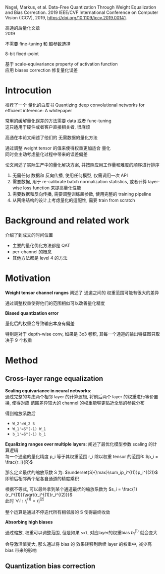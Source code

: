 
Nagel, Markus, et al. 
Data-Free Quantization Through Weight Equalization and Bias Correction.
2019 IEEE/CVF International Conference on Computer Vision (ICCV), 2019, https://doi.org/10.1109/iccv.2019.00141.  


高通的后量化文章  
2019  

不需要 fine-tuning 和 超参数选择  

8-bit fixed-point 

基于 scale-equivariance property of activation function  
应用 biases correction 修复量化误差  

# Introcution

推荐了一个 量化的白皮书  Quantizing deep convolutional networks for efficient inference: A whitepaper

常用的缓解量化误差的方法需要 data 或者 fune-tuning  
这只适用于硬件或者客户直接相关者, 很麻烦  

高通在本论文阐述了他们的 无需数据的量化方法  

通过调整 weight tensor 的值来使得权重更加适合 量化  
同时会主动考虑量化过程中带来的误差偏差  


论文阐述了实际生产中的量化解决方案, 并按照应用工作量和难度的顺序进行排序  
1. 无需任何 数据和 反向传播, 使用任何模型, 仅需调用一次 API
2. 需要数据, 用于 re-calibrate batch normalization statistics, 或者计算 layer-wise loss function 来提高量化性能
3. 需要数据和反向传播, 需要调整训练超参数, 使用完整的 training pipeline
4. 从网络结构的设计上考虑量化的适配性, 需要 train from scratch


# Background and related work


介绍了到成文的时间位置  
* 主要的量化优化方法都是 QAT
* per-channel 的概念
* 其他方法都是 level 4 的方法


# Motivation


**Weight tensor channel ranges**
阐述了 通道之间的 权重范围可能有很大的差异  

通过调整权重使得他们的范围相似可以改善量化精度  

**Biased quantization error**

量化后的权重会导致输出本身有偏差  

特别是对于 depth-wise conv, 如果是 3x3 卷积, 其每一个通道的输出特征图只取决于 9 个权重

# Method

## Cross-layer range equalization

**Scaling equivariance in neural networks**:  
通过完整的考虑两个相邻 layer 的计算逻辑, 将前后两个 layer 的权重进行等价置换, 使得对应 范围差异较大的 channel 的权重能够更贴近全局的参数分布   

得到缩放系数后  
* `W_2'=W_2 S`
* `W_1'=S^(-1) W_1`
* `b_1'=S^(-1) b_1`


**Equalizing ranges over multiple layers**:
阐述了最优化模型参数 scaling 的计算逻辑  
每一个通道的量化精度 p_i 等于其权重范围 r_i 除以权重 tensor 的范围R:  $p_i = \frac{r_i}{R}$  

那么定义最优的缩放系数 S 为:  $\underset{S}{\max}\sum_ip_i^{(1)}p_i^{(2)}$  
即前后相邻两个层各自通道的精度乘积    

根据不等式, 可以最终拿到某个通道最优的缩放系数为 $s_i = \frac{1}{r_i^{(1)}}\sqrt{r_i^{(1)}r_i^{(2)}}$  
此时 $\forall i : r_i^{(1)}=r_i^{(2)}$  

整个运算是通过不停迭代所有相邻层的 S 使得最终收敛  

**Absorbing high biases**  

通过缩放, 权重可以调整范围, 但是如果 `s<1`, 对应layer的权重bias $b_i^{(1)}$ 就会变大  

会导激活值变大, 那么通过将 bias 的 效果转移到后续 layer 的权重中, 减少高 bias 带来的影响  


## Quantization bias correction


